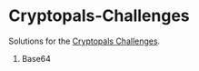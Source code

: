 # Cryptopals-Challenges

Solutions for the [Cryptopals Challenges](https://cryptopals.com/).
1. Base64
